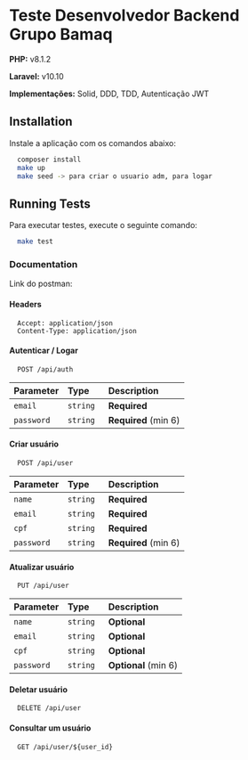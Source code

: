 # Teste Desenvolvedor Backend Grupo Bamaq

**PHP:** v8.1.2

**Laravel:** v10.10

**Implementações:** Solid, DDD, TDD, Autenticação JWT

## Installation

Instale a aplicação com os comandos abaixo:

```bash
  composer install
  make up
  make seed -> para criar o usuario adm, para logar
```

## Running Tests

Para executar testes, execute o seguinte comando:

```bash
  make test
```

### Documentation

Link do postman:

#### Headers

```:
  Accept: application/json
  Content-Type: application/json
```

#### Autenticar / Logar

```http
  POST /api/auth
```

| Parameter  | Type      | Description          |
| :--------- | :-------- | :------------------- |
| `email`    | `string`  | **Required**         |
| `password` | `string ` | **Required** (min 6) |

#### Criar usuário

```http
  POST /api/user
```

| Parameter  | Type      | Description          |
| :--------- | :-------- | :------------------- |
| `name`     | `string`  | **Required**         |
| `email`    | `string`  | **Required**         |
| `cpf`      | `string ` | **Required**         |
| `password` | `string ` | **Required** (min 6) |

#### Atualizar usuário

```http
  PUT /api/user
```

| Parameter  | Type      | Description          |
| :--------- | :-------- | :------------------- |
| `name`     | `string`  | **Optional**         |
| `email`    | `string`  | **Optional**         |
| `cpf`      | `string ` | **Optional**         |
| `password` | `string ` | **Optional** (min 6) |

#### Deletar usuário

```http
  DELETE /api/user
```

#### Consultar um usuário

```http
  GET /api/user/${user_id}
```
